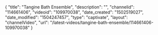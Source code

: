 {
    "title": "Tangine Bath Ensemble",
    "description": "",
    "channelid": "114661406",
    "videoid": "109970038",
    "date_created": "1502519027",
    "date_modified": "1504247457",
    "type": "captivate",
    "layout": "channelVideo",
    "url": "\/latest-videos\/tangine-bath-ensemble\/114661406-109970038"
}